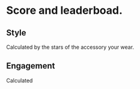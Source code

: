# Score and leaderboad.

## Style

Calculated by the stars of the accessory your wear.

## Engagement

Calculated
